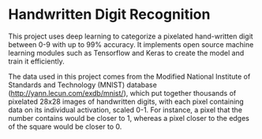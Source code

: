 # Handwritten Digit Recognition

This project uses deep learning to categorize a pixelated hand-written digit between 0-9 with up to 99% accuracy. It implements open source machine learning modules such as Tensorflow and Keras to create the model and train it efficiently. 

The data used in this project comes from the Modified National Institute of Standards and Technology (MNIST) database (http://yann.lecun.com/exdb/mnist/), which put together thousands of pixelated 28x28 images of handwritten digits, with each pixel containing data on its individual activation, scaled 0-1. For instance, a pixel that the number contains would be closer to 1, whereas a pixel closer to the edges of the square would be closer to 0. 
